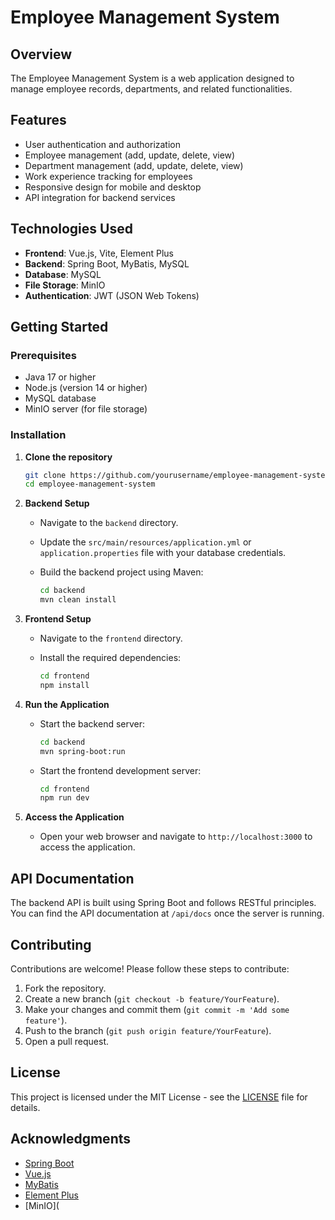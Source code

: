 # Employee Management System

## Overview

The Employee Management System is a web application designed to manage employee records, departments, and related functionalities. 

## Features

- User authentication and authorization
- Employee management (add, update, delete, view)
- Department management (add, update, delete, view)
- Work experience tracking for employees
- Responsive design for mobile and desktop
- API integration for backend services

## Technologies Used

- **Frontend**: Vue.js, Vite, Element Plus
- **Backend**: Spring Boot, MyBatis, MySQL
- **Database**: MySQL
- **File Storage**: MinIO
- **Authentication**: JWT (JSON Web Tokens)

## Getting Started

### Prerequisites

- Java 17 or higher
- Node.js (version 14 or higher)
- MySQL database
- MinIO server (for file storage)

### Installation

1. **Clone the repository**

   ```bash
   git clone https://github.com/yourusername/employee-management-system.git
   cd employee-management-system
   ```

2. **Backend Setup**

   - Navigate to the `backend` directory.

   - Update the `src/main/resources/application.yml` or `application.properties` file with your database credentials.

   - Build the backend project using Maven:

     ```bash
     cd backend
     mvn clean install
     ```

3. **Frontend Setup**

   - Navigate to the `frontend` directory.

   - Install the required dependencies:

     ```bash
     cd frontend
     npm install
     ```

4. **Run the Application**

   - Start the backend server:

     ```bash
     cd backend
     mvn spring-boot:run
     ```

   - Start the frontend development server:

     ```bash
     cd frontend
     npm run dev
     ```

5. **Access the Application**

   - Open your web browser and navigate to `http://localhost:3000` to access the application.

## API Documentation

The backend API is built using Spring Boot and follows RESTful principles. You can find the API documentation at `/api/docs` once the server is running.

## Contributing

Contributions are welcome! Please follow these steps to contribute:

1. Fork the repository.
2. Create a new branch (`git checkout -b feature/YourFeature`).
3. Make your changes and commit them (`git commit -m 'Add some feature'`).
4. Push to the branch (`git push origin feature/YourFeature`).
5. Open a pull request.

## License

This project is licensed under the MIT License - see the [LICENSE](LICENSE) file for details.

## Acknowledgments

- [Spring Boot](https://spring.io/projects/spring-boot)
- [Vue.js](https://vuejs.org/)
- [MyBatis](https://mybatis.org/)
- [Element Plus](https://element-plus.org/)
- [MinIO](
